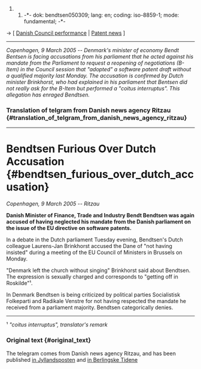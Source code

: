 1.  1.  -\*- dok: bendtsen050309; lang: en; coding: iso-8859-1; mode:
        fundamental; -\*-

-\> \[ [ Danish Council performance](Dkparl050308En "wikilink") \| [
Patent news](SwpatcninoEn "wikilink") \]

------------------------------------------------------------------------

*Copenhagen, 9 March 2005 \-- Denmark\'s minister of economy Bendt
Bentsen is facing accusations from his parliament that he acted against
his mandate from the Parliament to request a reopening of negotiations
(B-Item) in the Council session that \"adopted\" a software patent draft
without a qualified majority last Monday. The accusation is confirmed by
Dutch minister Brinkhorst, who had explained in his parliament that
Bentsen did not really ask for the B-Item but performed a \"coitus
interruptus\". This allegation has enraged Bendtsen.*

### Translation of telgram from Danish news agency Ritzau {#translation_of_telgram_from_danish_news_agency_ritzau}

------------------------------------------------------------------------

# Bendtsen Furious Over Dutch Accusation {#bendtsen_furious_over_dutch_accusation}

*Copenhagen, 9 March 2005 \-- Ritzau*

**Danish Minister of Finance, Trade and Industry Bendt Bendtsen was
again accused of having neglected his mandate from the Danish parliament
on the issue of the EU directive on software patents.**

In a debate in the Dutch parliament Tuesday evening, Bendtsen\'s Dutch
colleague Laurens-Jan Brinkhorst accused the Dane of \"not having
insisted\" during a meeting of the EU Council of Ministers in Brussels
on Monday.

\"Denmark left the church without singing\" Brinkhorst said about
Bendtsen. The expression is sexually charged and corresponds to
\"getting off in Roskilde\"¹.

In Denmark Bendtsen is being criticized by political parties
Socialistisk Folkeparti and Radikale Venstre for not having respected
the mandate he received from a parliament majority. Bendtsen
categorically denies.

------------------------------------------------------------------------

¹ *\"coitus interruptus\", translator\'s remark*

### Original text {#original_text}

The telegram comes from Danish news agency Ritzau, and has been
published [in
Jyllandsposten](http://www.jp.dk/indland/artikel:aid=2934584/ "wikilink")
and [in Berlingske
Tidene](http://www.berlingske.dk/indland/artikel:aid=550026/ "wikilink")
